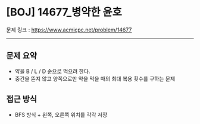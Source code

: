 # [BOJ] 14677_병약한 윤호

문제 링크 : https://www.acmicpc.net/problem/14677

------------------
## 문제 요약  
  - 약을 B / L / D 순으로 먹으려 한다.
  - 중간을 뜯지 않고 양쪽으로만 약을 먹을 때의 최대 복용 횟수를 구하는 문제

## 접근 방식
  - BFS 방식 + 왼쪽, 오른쪽 위치를 각각 저장
